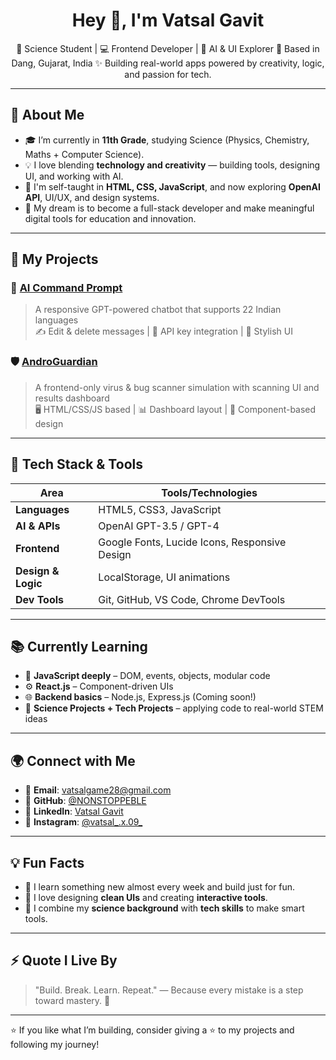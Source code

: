 <h1 align="center">Hey 👋, I'm Vatsal Gavit</h1>

<p align="center">
🔬 Science Student | 💻 Frontend Developer | 🤖 AI & UI Explorer  
📍 Based in Dang, Gujarat, India  
✨ Building real-world apps powered by creativity, logic, and passion for tech.
</p>

---

## 🧬 About Me

- 🎓 I’m currently in **11th Grade**, studying Science (Physics, Chemistry, Maths + Computer Science).
- 💡 I love blending **technology and creativity** — building tools, designing UI, and working with AI.
- 🌟 I'm self-taught in **HTML, CSS, JavaScript**, and now exploring **OpenAI API**, UI/UX, and design systems.
- 💭 My dream is to become a full-stack developer and make meaningful digital tools for education and innovation.

---

## 🚀 My Projects

### 🧠 [AI Command Prompt](https://github.com/NONSTOPPEBLE/AI-COMMAND-PROMPT)
> A responsive GPT-powered chatbot that supports 22 Indian languages  
> ✍️ Edit & delete messages | 🔑 API key integration | 🎨 Stylish UI

### 🛡️ [AndroGuardian](https://github.com/NONSTOPPEBLE/AndroGuardian)
> A frontend-only virus & bug scanner simulation with scanning UI and results dashboard  
> 🖥️ HTML/CSS/JS based | 📊 Dashboard layout | 🎯 Component-based design

---

## 🧰 Tech Stack & Tools

| Area         | Tools/Technologies |
|--------------|-------------------|
| **Languages**     | HTML5, CSS3, JavaScript |
| **AI & APIs**     | OpenAI GPT-3.5 / GPT-4 |
| **Frontend**      | Google Fonts, Lucide Icons, Responsive Design |
| **Design & Logic**| LocalStorage, UI animations |
| **Dev Tools**     | Git, GitHub, VS Code, Chrome DevTools |

---

## 📚 Currently Learning

- 📘 **JavaScript deeply** – DOM, events, objects, modular code
- ⚙️ **React.js** – Component-driven UIs
- 🌐 **Backend basics** – Node.js, Express.js (Coming soon!)
- 🧪 **Science Projects + Tech Projects** – applying code to real-world STEM ideas

---

## 🌍 Connect with Me

- 📧 **Email**: [vatsalgame28@gmail.com](mailto:vatsalgame28@gmail.com)
- 🐙 **GitHub**: [@NONSTOPPEBLE](https://github.com/NONSTOPPEBLE)
- 🔗 **LinkedIn**: [Vatsal Gavit](https://linkedin.com/in/vatsal-gavit-787608274)
- 📸 **Instagram**: [@vatsal_.x.09_](https://instagram.com/vatsal_.x.09_)

---

## 💡 Fun Facts

- 🧠 I learn something new almost every week and build just for fun.
- 🎨 I love designing **clean UIs** and creating **interactive tools**.
- 🧪 I combine my **science background** with **tech skills** to make smart tools.

---

## ⚡ Quote I Live By

> "Build. Break. Learn. Repeat." — Because every mistake is a step toward mastery. 💯

---

⭐ If you like what I’m building, consider giving a ⭐ to my projects and following my journey!
